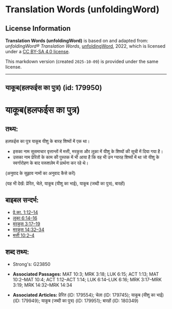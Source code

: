 # Translation Words (unfoldingWord)

## License Information

**Translation Words (unfoldingWord)** is based on and adapted from: _unfoldingWord® Translation Words_, [unfoldingWord](https://unfoldingword.org/utw), 2022, which is licensed under a [CC BY-SA 4.0 license](https://creativecommons.org/licenses/by-sa/4.0/legalcode.en).

This markdown version (created `2025-10-09`) is provided under the same license.



--------------------------------

## याकूब(हलफईस का पुत्र) (id: 179950)

याकूब(हलफईस का पुत्र)
=====================

तथ्य:
-----

हलफईस का पुत्र याकूब यीशु के बारह शिष्यों में एक था।

* इसका नाम सुसमाचार वृत्तान्तों में मत्ती, मरकुस और लूका में यीशु के शिष्यों की सूची में दिया गया है।
* उसका नाम प्रेरितों के काम की पुस्तक में भी आया है कि वह भी उन ग्यारह शिष्यों में था जो यीशु के स्वर्गारोहण के बाद यरूशलेम में प्रार्थना कर रहे थे।

(अनुवाद के सुझाव नामों का अनुवाद कैसे करें)

(यह भी देखें: प्रेरित, चेले, याकूब (यीशु का भाई), याकूब (जब्दी का पुत्र), बारहों)

बाइबल सन्दर्भ:
--------------

* [प्रे.का. 1:12–14](https://ref.ly/Acts1:12-Acts1:14)
* [लूका 6:14–16](https://ref.ly/Luke6:14-Luke6:16)
* [मरकुस 3:17–19](https://ref.ly/Mark3:17-Mark3:19)
* [मरकुस 14:32–34](https://ref.ly/Mark14:32-Mark14:34)
* [मत्ती 10:2–4](https://ref.ly/Matt10:2-Matt10:4)

शब्द तथ्य:
----------

* Strong's: G23850

* **Associated Passages:** MAT 10:3; MRK 3:18; LUK 6:15; ACT 1:13; MAT 10:2–MAT 10:4; ACT 1:12–ACT 1:14; LUK 6:14–LUK 6:16; MRK 3:17–MRK 3:19; MRK 14:32–MRK 14:34
* **Associated Articles:** प्रेरित (ID: 179554); चेला (ID: 179745); याकूब (यीशु का भाई) (ID: 179949); याकूब (जब्दी का पुत्र) (ID: 179951); बारहों (ID: 180349)

